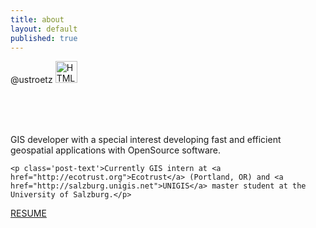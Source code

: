 ```yaml
---
title: about
layout: default
published: true
---
```


<body>
	
<div class="post">
	<p>
	<a class='post-title'>@ustroetz</a>
	<a href="https://github.com/ustroetz">
	<img src="https://github.global.ssl.fastly.net/images/modules/logos_page/GitHub-Mark.png" alt="HTML tutorial" width="35px" height="35px"/></a>
	</p></br></br></br>
	<p class='post-text'>GIS developer with a special interest developing fast and efficient geospatial applications with OpenSource software.</p>
	
	<p class='post-text'>Currently GIS intern at <a href="http://ecotrust.org">Ecotrust</a> (Portland, OR) and <a href="http://salzburg.unigis.net">UNIGIS</a> master student at the University of Salzburg.</p>
	

</div>
<div class="connect">
<a class="resume" href="/Resume/resume_ustroetz.pdf">RESUME</a>
</div>